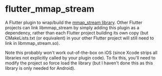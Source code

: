 # flutter_mmap_stream

A Flutter plugin to wrap/build the [mmap_stream library](https://github.com/nmfisher/mmap_stream). Other Flutter projects can link libmmap_stream by simply adding this plugin as a dependency, rather than each Flutter project building its own copy (but CMakeLists.txt (or equivalent) in your other Flutter project  will still need to link in libmmap_stream.so).

Note this probably won't work out-of-the-box on iOS (since Xcode strips all libraries not explicitly called by your plugin code). To fix this, you'll need to modify the project so force load the library (but I haven't done this as this library is only needed for Android).

